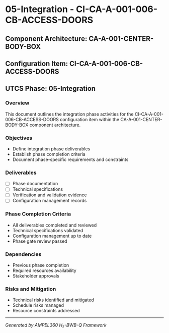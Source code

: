 # 05-Integration - CI-CA-A-001-006-CB-ACCESS-DOORS

## Component Architecture: CA-A-001-CENTER-BODY-BOX
## Configuration Item: CI-CA-A-001-006-CB-ACCESS-DOORS
## UTCS Phase: 05-Integration

### Overview
This document outlines the integration phase activities for the CI-CA-A-001-006-CB-ACCESS-DOORS configuration item within the CA-A-001-CENTER-BODY-BOX component architecture.

### Objectives
- Define integration phase deliverables
- Establish phase completion criteria
- Document phase-specific requirements and constraints

### Deliverables
- [ ] Phase documentation
- [ ] Technical specifications
- [ ] Verification and validation evidence
- [ ] Configuration management records

### Phase Completion Criteria
- All deliverables completed and reviewed
- Technical specifications validated
- Configuration management up to date
- Phase gate review passed

### Dependencies
- Previous phase completion
- Required resources availability
- Stakeholder approvals

### Risks and Mitigation
- Technical risks identified and mitigated
- Schedule risks managed
- Resource constraints addressed

---
*Generated by AMPEL360 H₂-BWB-Q Framework*
